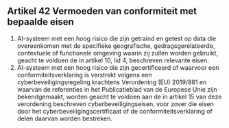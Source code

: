 ## Artikel 42 Vermoeden van conformiteit met bepaalde eisen

1. AI-systeem met een hoog risico die zijn getraind en getest op data die overeenkomen met de specifieke geografische, gedragsgerelateerde, contextuele of functionele omgeving waarin zij zullen worden gebruikt, geacht te voldoen de in artikel 10, lid 4, beschreven relevante eisen.
2. AI-systeem met een hoog risico die zijn gecertificeerd of waarvoor een conformiteitsverklaring is verstrekt volgens een cyberbeveiligingsregeling krachtens Verordening (EU) 2019/881 en waarvan de referenties in het Publicatieblad van de Europese Unie zijn bekendgemaakt, worden geacht te voldoen aan de in artikel 15 van deze verordening beschreven cyberbeveiligingseisen, voor zover die eisen door het cyberbeveiligingscertificaat of de conformiteitsverklaring of delen daarvan worden bestreken.
